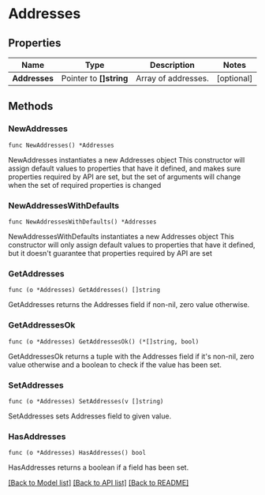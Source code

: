 # Addresses

## Properties

Name | Type | Description | Notes
------------ | ------------- | ------------- | -------------
**Addresses** | Pointer to **[]string** | Array of addresses. | [optional] 

## Methods

### NewAddresses

`func NewAddresses() *Addresses`

NewAddresses instantiates a new Addresses object
This constructor will assign default values to properties that have it defined,
and makes sure properties required by API are set, but the set of arguments
will change when the set of required properties is changed

### NewAddressesWithDefaults

`func NewAddressesWithDefaults() *Addresses`

NewAddressesWithDefaults instantiates a new Addresses object
This constructor will only assign default values to properties that have it defined,
but it doesn't guarantee that properties required by API are set

### GetAddresses

`func (o *Addresses) GetAddresses() []string`

GetAddresses returns the Addresses field if non-nil, zero value otherwise.

### GetAddressesOk

`func (o *Addresses) GetAddressesOk() (*[]string, bool)`

GetAddressesOk returns a tuple with the Addresses field if it's non-nil, zero value otherwise
and a boolean to check if the value has been set.

### SetAddresses

`func (o *Addresses) SetAddresses(v []string)`

SetAddresses sets Addresses field to given value.

### HasAddresses

`func (o *Addresses) HasAddresses() bool`

HasAddresses returns a boolean if a field has been set.


[[Back to Model list]](../README.md#documentation-for-models) [[Back to API list]](../README.md#documentation-for-api-endpoints) [[Back to README]](../README.md)


